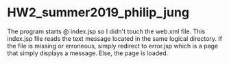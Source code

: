 # HW2_summer2019_philip_jung

The program starts @ index.jsp so I didn't touch the web.xml file.
This index.jsp file reads the text message located in the same logical directory.
  If the file is missing or erroneous, simply redirect to error.jsp which is a page that simply displays a message. 
  Else, the page is loaded.
